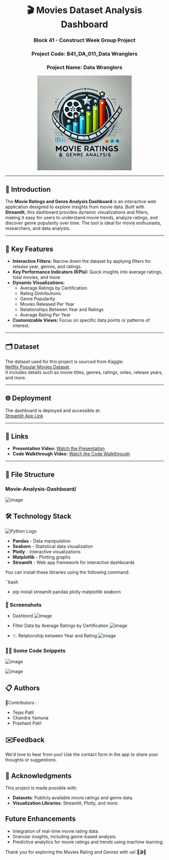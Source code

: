 
<h1 align="center"> 🎬 Movies Dataset Analysis Dashboard</h1>
  
<div align="center">
  
### Block 41 - Construct Week Group Project  
### Project Code: **B41_DA_011_Data Wranglers**  
### Project Name: **Data Wranglers**

</div>

<div align="center">
  <img src="https://github.com/Tejaspatil2002/B41_DA_011_Data-Wranglers/blob/main/logo.jpg?raw=true" width='300'>
</div>

---

## 📜 Introduction
The **Movie Ratings and Genre Analysis Dashboard** is an interactive web application designed to explore insights from movie data. Built with **Streamlit**, this dashboard provides dynamic visualizations and filters, making it easy for users to understand movie trends, analyze ratings, and discover genre popularity over time. The tool is ideal for movie enthusiasts, researchers, and data analysts.

---

## 🚀 Key Features
- **Interactive Filters:** Narrow down the dataset by applying filters for release year, genres, and ratings.
- **Key Performance Indicators (KPIs):** Quick insights into average ratings, total movies, and more.
- **Dynamic Visualizations:**
  - Average Ratings by Certification
  - Rating Distributions
  - Genre Popularity
  - Movies Released Per Year
  - Relationships Between Year and Ratings
  - Average Rating Per Year
- **Customizable Views:** Focus on specific data points or patterns of interest.

---

## 🗂 Dataset
The dataset used for this project is sourced from Kaggle:  
[Netflix Popular Movies Dataset](https://www.kaggle.com/datasets/narayan63/netflix-popular-movies-dataset).  
It includes details such as movie titles, genres, ratings, votes, release years, and more.

---

## 🌐 Deployment
The dashboard is deployed and accessible at:  
[Streamlit App Link](https://b41da011data-wranglers-nseipynchzd62dbeomehe7.streamlit.app/)

---

## 🔗 Links
- **Presentation Video:** [Watch the Presentation](https://youtu.be/9QlJRG_Ow2g)  
- **Code Walkthrough Video:** [Watch the Code Walkthrough](https://youtu.be/yx770vw0Glg)

---

## 📁 File Structure

### Movie-Analysis-Dashboard/
![image](https://github.com/user-attachments/assets/be62eb21-779b-40cb-9827-0b498fd0dab7)


## 🛠 Technology Stack
![Python Logo](https://upload.wikimedia.org/wikipedia/commons/c/c3/Python-logo-notext.svg)
- **Pandas** - Data manipulation
- **Seaborn** - Statistical data visualization
- **Plotly** - Interactive visualizations
- **Matplotlib** - Plotting graphs
- **Streamlit** - Web app framework for interactive dashboards

You can install these libraries using the following command:

``bash
- pip install streamlit pandas plotly matplotlib seaborn

  
### 📸 Screenshots
- Dashbord
![image](https://github.com/user-attachments/assets/893e63b8-7f14-4a02-b7ba-eab1579365d5)

- Filter Data by Average Ratings by Certification
![image](https://github.com/user-attachments/assets/04092984-5f6f-44fe-b8d4-ea2c541624b3)


-  📉 Relationship between Year and Rating
![image](https://github.com/user-attachments/assets/30698347-f1f9-44e9-b015-42f5a800023c)


### 🧑‍💻 Some Code Snippets
![image](https://github.com/user-attachments/assets/2e9995da-fe24-4016-9f0e-3b5d82ed8431)

![image](https://github.com/user-attachments/assets/cf92972a-a0fe-41d9-880f-8d452857eec9)


## 📋 Authors
👷Contributors :
- Tejas Patil
- Chandra Yamuna
- Prashant Patil

## ✉️Feedback
We'd love to hear from you! Use the contact form in the app to share your thoughts or suggestions.

## 🤝 Acknowledgments
This project is made possible with:

- **Datasets**: Publicly available movie ratings and genre data.
- **Visualization Libraries**: Streamlit, Plotly, and more.

## Future Enhancements
- Integration of real-time movie rating data.
- Granular insights, including genre-based analysis.
- Predictive analytics for movie ratings and trends using machine learning.

Thank you for exploring the Movies Rating and Genres with us! 🍿🎬🌟


